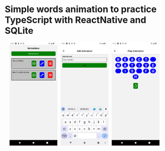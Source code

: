 # Simple words animation to practice TypeScript with ReactNative and SQLite

<div style="display: flex; flex-wrap: wrap; justify-content: center; gap: 10px;">
  <img src="https://github.com/EllianCampos/animated-words-react-native/blob/master/assets/images/result/resul2.png?raw=true" alt="result2" style="width: 30%;">
  <img src="https://github.com/EllianCampos/animated-words-react-native/blob/master/assets/images/result/result1.png?raw=true" alt="result1" style="width: 30%;">
  <img src="https://github.com/EllianCampos/animated-words-react-native/blob/master/assets/images/result/result3.png?raw=true" alt="result1" style="width: 30%;">
</div>
